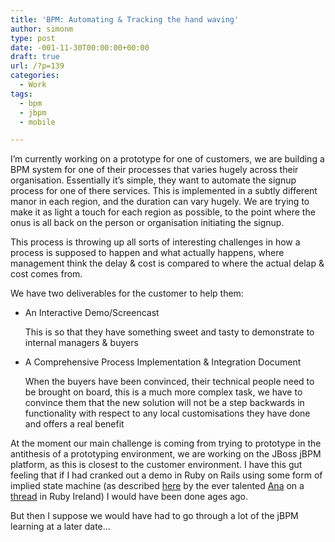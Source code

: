 ```yaml
---
title: 'BPM: Automating & Tracking the hand waving'
author: simonm
type: post
date: -001-11-30T00:00:00+00:00
draft: true
url: /?p=139
categories:
  - Work
tags:
  - bpm
  - jbpm
  - mobile

---
```

I&#8217;m currently working on a prototype for one of customers, we are building a BPM system for one of their processes that varies hugely across their organisation. Essentially it&#8217;s simple, they want to automate the signup process for one of there services. This is implemented in a subtly different manor in each region, and the duration can vary hugely. We are trying to make it as light a touch for each region as possible, to the point where the onus is all back on the person or organisation initiating the signup.

This process is throwing up all sorts of interesting challenges in how a process is supposed to happen and what actually happens, where management think the delay & cost is compared to where the actual delap & cost comes from.

We have two deliverables for the customer to help them:

  * An Interactive Demo/Screencast
  
    This is so that they have something sweet and tasty to demonstrate to internal managers & buyers
  * A Comprehensive Process Implementation & Integration Document
  
    When the buyers have been convinced, their technical people need to be brought on board, this is a much more complex task, we have to convince them that the new solution will not be a step backwards in functionality with respect to any local customisations they have done and offers a real benefit

At the moment our main challenge is coming from trying to prototype in the antithesis of a prototyping environment, we are working on the JBoss jBPM platform, as this is closest to the customer environment. I have this gut feeling that if I had cranked out a demo in Ruby on Rails using some form of implied state machine (as described [here][1] by the ever talented [Ana][2] on a [thread][3] in Ruby Ireland) I would have been done ages ago.

But then I suppose we would have had to go through a lot of the jBPM learning at a later date&#8230;

 [1]: http://groups.google.co.uk/group/ruby_ireland/msg/6d43df34b4c28d2d
 [2]: http://ananelson.com/
 [3]: http://groups.google.co.uk/group/ruby_ireland/browse_thread/thread/cd9e560103c29b22?hl=en